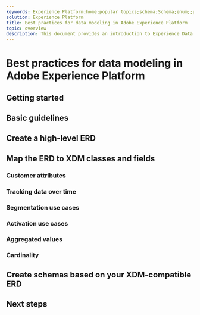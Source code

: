 ```yaml
---
keywords: Experience Platform;home;popular topics;schema;Schema;enum;;primary identity;primary idenity;XDM individual profile;Experience event;XDM Experience Event;XDM ExperienceEvent;experienceEvent;experienceevent;XDM Experienceevenet;schema design
solution: Experience Platform
title: Best practices for data modeling in Adobe Experience Platform
topic: overview
description: This document provides an introduction to Experience Data Model (XDM) schemas and the building blocks, principles, and best practices for composing schemas to be used in Adobe Experience Platform.
---
```


# Best practices for data modeling in Adobe Experience Platform

## Getting started

## Basic guidelines

## Create a high-level ERD

## Map the ERD to XDM classes and fields

### Customer attributes

### Tracking data over time

### Segmentation use cases

### Activation use cases

### Aggregated values

### Cardinality

## Create schemas based on your XDM-compatible ERD

## Next steps